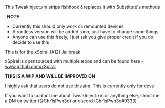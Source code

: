 This TweakInject.xm strips fishhook & replaces it with Substitute's methods

-**NOTE**-

- Currently this should only work on remounted devices
- A rootless version will be added soon, just have to change some things
- Anyone can use this freely, I just ask you give proper credit if you do decide to use this

This is for the xSpiral (A12) Jailbreak

xSpiral is opensourced with multiple repos and can be found here - www.github.com/xSpiral

**THIS IS A WIP AND WILL BE IMPROVED ON**

I highly ask that users do not use this atm. This is currently only for devs

If you want to contact me about TweakInject.xm or anything else, shoot me a DM on twitter (@Chr1sPwn3d) or discord (Chr1sPwn3d#9333)

